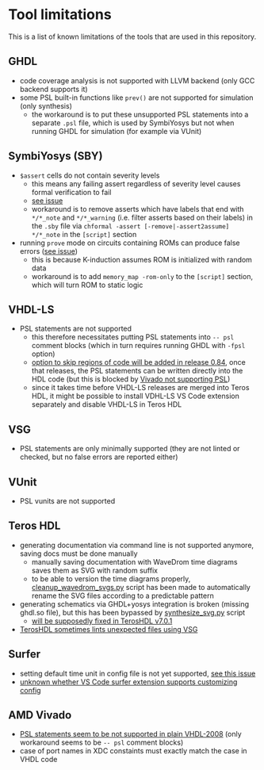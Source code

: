 # Tool limitations

This is a list of known limitations of the tools that are used in this repository.

## GHDL
- code coverage analysis is not supported with LLVM backend (only GCC backend supports it)
- some PSL built-in functions like `prev()` are not supported for simulation (only synthesis)
  - the workaround is to put these unsupported PSL statements into a separate `.psl` file, which is used by SymbiYosys but not when running GHDL for simulation (for example via VUnit)

## SymbiYosys (SBY)
- `$assert` cells do not contain severity levels
  - this means any failing assert regardless of severity level causes formal verification to fail
  - [see issue](https://github.com/YosysHQ/sby/issues/318)
  - workaround is to remove asserts which have labels that end with `*/*_note` and `*/*_warning` (i.e. filter asserts based on their labels) in the `.sby` file via `chformal -assert [-remove|-assert2assume] */*_note` in the `[script]` section
- running `prove` mode on circuits containing ROMs can produce false errors ([see issue](https://github.com/YosysHQ/yosys/issues/3378))
  - this is because K-induction assumes ROM is initialized with random data
  - workaround is to add `memory_map -rom-only` to the `[script]` section, which will turn ROM to static logic

## VHDL-LS
- PSL statements are not supported
  - this therefore necessitates putting PSL statements into `-- psl` comment blocks (which in turn requires running GHDL with `-fpsl` option)
  - [option to skip regions of code will be added in release 0.84](https://github.com/VHDL-LS/rust_hdl/pull/372), once that releases, the PSL statements can be written directly into the HDL code (but this is blocked by [Vivado not supporting PSL](#amd-vivado))
  - since it takes time before VHDL-LS releases are merged into Teros HDL, it might be possible to install VDHL-LS VS Code extension separately and disable VHDL-LS in Teros HDL

## VSG
- PSL statements are only minimally supported (they are not linted or checked, but no false errors are reported either)

## VUnit
- PSL vunits are not supported

## Teros HDL
- generating documentation via command line is not supported anymore, saving docs must be done manually
  - manually saving documentation with WaveDrom time diagrams saves them as SVG with random suffix
  - to be able to version the time diagrams properly, [cleanup_wavedrom_svgs.py](../scripts/cleanup_wavedrom_svgs.py) script has been made to automatically rename the SVG files according to a predictable pattern
- generating schematics via GHDL+yosys integration is broken (missing ghdl.so file), but this has been bypassed by [synthesize_svg.py](../scripts/synthesize_svg.py) script
  - [will be supposedly fixed in TerosHDL v7.0.1](https://github.com/TerosTechnology/vscode-terosHDL/issues/717#issuecomment-2733571436)
- [TerosHDL sometimes lints unexpected files using VSG](https://github.com/TerosTechnology/vscode-terosHDL/issues/748)

## Surfer
- setting default time unit in config file is not yet supported, [see this issue](https://gitlab.com/surfer-project/surfer/-/issues/373)
- [unknown whether VS Code surfer extension supports customizing config](https://gitlab.com/surfer-project/surfer-vscode/-/issues/18)

## AMD Vivado
- [PSL statements seem to be not supported in plain VHDL-2008](https://adaptivesupport.amd.com/s/question/0D5KZ00000aaQjI0AU/are-vhdl2008-psl-asserts-supported-in-vivado?language=en_US) (only workaround seems to be `-- psl` comment blocks)
- case of port names in XDC constaints must exactly match the case in VHDL code